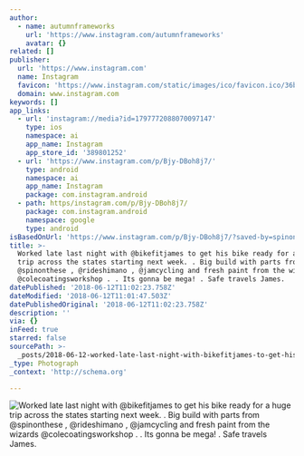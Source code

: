 ```yaml
---
author:
  - name: autumnframeworks
    url: 'https://www.instagram.com/autumnframeworks'
    avatar: {}
related: []
publisher:
  url: 'https://www.instagram.com'
  name: Instagram
  favicon: 'https://www.instagram.com/static/images/ico/favicon.ico/36b3ee2d91ed.ico'
  domain: www.instagram.com
keywords: []
app_links:
  - url: 'instagram://media?id=1797772088070097147'
    type: ios
    namespace: ai
    app_name: Instagram
    app_store_id: '389801252'
  - url: 'https://www.instagram.com/p/Bjy-DBoh8j7/'
    type: android
    namespace: ai
    app_name: Instagram
    package: com.instagram.android
  - path: https/instagram.com/p/Bjy-DBoh8j7/
    package: com.instagram.android
    namespace: google
    type: android
isBasedOnUrl: 'https://www.instagram.com/p/Bjy-DBoh8j7/?saved-by=spinonthese'
title: >-
  Worked late last night with @bikefitjames to get his bike ready for a huge
  trip across the states starting next week. . Big build with parts from
  @spinonthese , @rideshimano , @jamcycling and fresh paint from the wizards
  @colecoatingsworkshop . . Its gonna be mega! . Safe travels James.
datePublished: '2018-06-12T11:02:23.758Z'
dateModified: '2018-06-12T11:01:47.503Z'
datePublishedOriginal: '2018-06-12T11:02:23.758Z'
description: ''
via: {}
inFeed: true
starred: false
sourcePath: >-
  _posts/2018-06-12-worked-late-last-night-with-bikefitjames-to-get-his-bike-re.md
_type: Photograph
_context: 'http://schema.org'

---
```

![Worked late last night with @bikefitjames to get his bike ready for a huge trip across the states starting next week. . Big build with parts from @spinonthese , @rideshimano , @jamcycling and fresh paint from the wizards @colecoatingsworkshop . . Its gonna be mega! . Safe travels James.](https://scontent-iad3-1.cdninstagram.com/vp/8004ebefcf314fec661ac4d11f083bdd/5BADA4EB/t51.2885-15/e35/33545964_241595939756474_6232975708117794816_n.jpg)